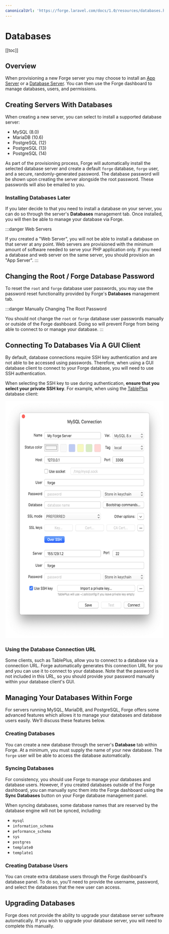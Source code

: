 ```yaml
---
canonicalUrl: 'https://forge.laravel.com/docs/1.0/resources/databases.html'
---
```

# Databases

[[toc]]

## Overview

When provisioning a new Forge server you may choose to install an [App Server](/1.0/servers/types.html#app-servers) or a [Database Server](/1.0/servers/types.html#database-servers). You can then use the Forge dashboard to manage databases, users, and permissions.

## Creating Servers With Databases

When creating a new server, you can select to install a supported database server:

- MySQL (8.0)
- MariaDB (10.6)
- PostgreSQL (12)
- PostgreSQL (13)
- PostgreSQL (14)

As part of the provisioning process, Forge will automatically install the selected database server and create a default `forge` database, `forge` user, and a secure, randomly-generated password. The database password will be shown upon creating the server alongside the root password. These passwords will also be emailed to you.

### Installing Databases Later

If you later decide to that you need to install a database on your server, you can do so through the server's **Databases** management tab. Once installed, you will then be able to manage your database via Forge.

:::danger Web Servers

If you created a "Web Server", you will not be able to install a database on that server at any point. Web servers are provisioned with the minimum amount of software needed to serve your PHP application only. If you need a database and web server on the same server, you should provision an "App Server".
:::

## Changing the Root / Forge Database Password

To reset the `root` and `forge` database user passwords, you may use the password reset functionality provided by Forge's **Databases** management tab.

:::danger Manually Changing The Root Password

You should not change the `root` or `forge` database user passwords manually or outside of the Forge dashboard. Doing so will prevent Forge from being able to connect to or manage your database.
:::

## Connecting To Databases Via A GUI Client

By default, database connections require SSH key authentication and are not able to be accessed using passwords. Therefore, when using a GUI database client to connect to your Forge database, you will need to use SSH authentication.

When selecting the SSH key to use during authentication, **ensure that you select your private SSH key**. For example, when using the [TablePlus](https://tableplus.com) database client:

<img src="./img/db-gui.png" alt="Connecting to a database with TablePlus" width="612" height="752">

### Using the Database Connection URL

Some clients, such as TablePlus, allow you to connect to a database via a connection URL. Forge automatically generates this connection URL for you and you can use it to connect to your database. Note that the password is not included in this URL, so you should provide your password manually within your database client's GUI.

## Managing Your Databases Within Forge

For servers running MySQL, MariaDB, and PostgreSQL, Forge offers some advanced features which allows it to manage your databases and database users easily. We'll discuss these features below.

### Creating Databases

You can create a new database through the server's **Database** tab within Forge. At a minimum, you must supply the name of your new database. The `forge` user will be able to access the database automatically.

### Syncing Databases

For consistency, you should use Forge to manage your databases and database users. However, if you created databases outside of the Forge dashboard, you can manually sync them into the Forge dashboard using the **Sync Databases** button on your Forge database management panel.

When syncing databases, some database names that are reserved by the database engine will not be synced, including:

- `mysql`
- `information_schema`
- `peformance_schema`
- `sys`
- `postgres`
- `template0`
- `template1`

### Creating Database Users

You can create extra database users through the Forge dashboard's database panel. To do so, you'll need to provide the username, password, and select the databases that the new user can access.

## Upgrading Databases

Forge does not provide the ability to upgrade your database server software automatically. If you wish to upgrade your database server, you will need to complete this manually.
